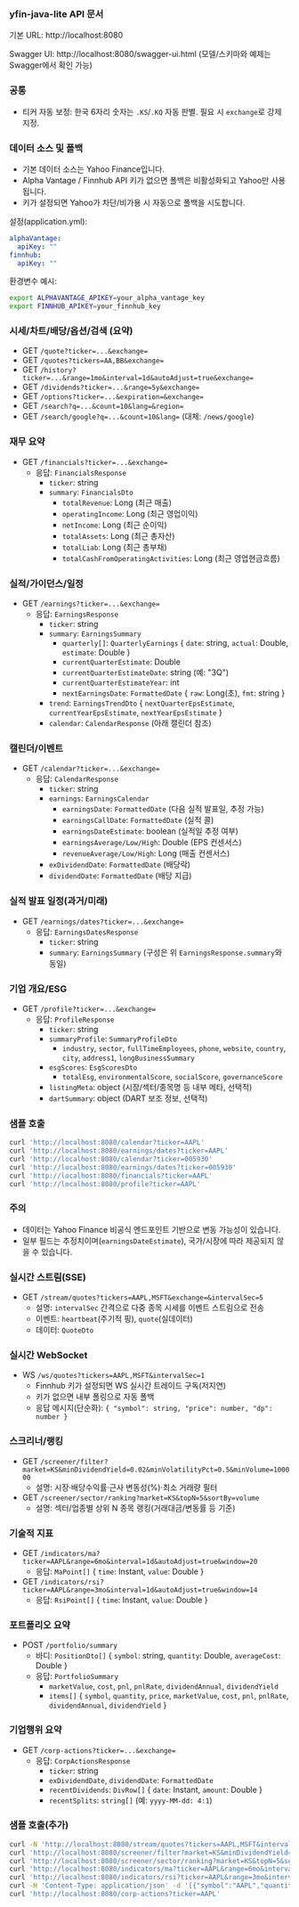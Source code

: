 ### yfin-java-lite API 문서

기본 URL: http://localhost:8080

Swagger UI: http://localhost:8080/swagger-ui.html (모델/스키마와 예제는 Swagger에서 확인 가능)

### 공통
- 티커 자동 보정: 한국 6자리 숫자는 `.KS`/`.KQ` 자동 판별. 필요 시 `exchange`로 강제 지정.

### 데이터 소스 및 폴백
- 기본 데이터 소스는 Yahoo Finance입니다.
- Alpha Vantage / Finnhub API 키가 없으면 폴백은 비활성화되고 Yahoo만 사용됩니다.
- 키가 설정되면 Yahoo가 차단/비가용 시 자동으로 폴백을 시도합니다.

설정(application.yml):
```yaml
alphaVantage:
  apiKey: ""
finnhub:
  apiKey: ""
```
환경변수 예시:
```bash
export ALPHAVANTAGE_APIKEY=your_alpha_vantage_key
export FINNHUB_APIKEY=your_finnhub_key
```

### 시세/차트/배당/옵션/검색 (요약)
- GET `/quote?ticker=...&exchange=`
- GET `/quotes?tickers=AA,BB&exchange=`
- GET `/history?ticker=...&range=1mo&interval=1d&autoAdjust=true&exchange=`
- GET `/dividends?ticker=...&range=5y&exchange=`
- GET `/options?ticker=...&expiration=&exchange=`
- GET `/search?q=...&count=10&lang=&region=`
- GET `/search/google?q=...&count=10&lang=` (대체: `/news/google`)

### 재무 요약
- GET `/financials?ticker=...&exchange=`
  - 응답: `FinancialsResponse`
    - `ticker`: string
    - `summary`: `FinancialsDto`
      - `totalRevenue`: Long (최근 매출)
      - `operatingIncome`: Long (최근 영업이익)
      - `netIncome`: Long (최근 순이익)
      - `totalAssets`: Long (최근 총자산)
      - `totalLiab`: Long (최근 총부채)
      - `totalCashFromOperatingActivities`: Long (최근 영업현금흐름)

### 실적/가이던스/일정
- GET `/earnings?ticker=...&exchange=`
  - 응답: `EarningsResponse`
    - `ticker`: string
    - `summary`: `EarningsSummary`
      - `quarterly[]`: `QuarterlyEarnings` { `date`: string, `actual`: Double, `estimate`: Double }
      - `currentQuarterEstimate`: Double
      - `currentQuarterEstimateDate`: string (예: "3Q")
      - `currentQuarterEstimateYear`: int
      - `nextEarningsDate`: `FormattedDate` { `raw`: Long(초), `fmt`: string }
    - `trend`: `EarningsTrendDto` { `nextQuarterEpsEstimate`, `currentYearEpsEstimate`, `nextYearEpsEstimate` }
    - `calendar`: `CalendarResponse` (아래 캘린더 참조)

### 캘린더/이벤트
- GET `/calendar?ticker=...&exchange=`
  - 응답: `CalendarResponse`
    - `ticker`: string
    - `earnings`: `EarningsCalendar`
      - `earningsDate`: `FormattedDate` (다음 실적 발표일, 추정 가능)
      - `earningsCallDate`: `FormattedDate` (실적 콜)
      - `earningsDateEstimate`: boolean (실적일 추정 여부)
      - `earningsAverage/Low/High`: Double (EPS 컨센서스)
      - `revenueAverage/Low/High`: Long (매출 컨센서스)
    - `exDividendDate`: `FormattedDate` (배당락)
    - `dividendDate`: `FormattedDate` (배당 지급)

### 실적 발표 일정(과거/미래)
- GET `/earnings/dates?ticker=...&exchange=`
  - 응답: `EarningsDatesResponse`
    - `ticker`: string
    - `summary`: `EarningsSummary` (구성은 위 `EarningsResponse.summary`와 동일)

### 기업 개요/ESG
- GET `/profile?ticker=...&exchange=`
  - 응답: `ProfileResponse`
    - `ticker`: string
    - `summaryProfile`: `SummaryProfileDto`
      - `industry`, `sector`, `fullTimeEmployees`, `phone`, `website`, `country`, `city`, `address1`, `longBusinessSummary`
    - `esgScores`: `EsgScoresDto`
      - `totalEsg`, `environmentalScore`, `socialScore`, `governanceScore`
    - `listingMeta`: object (시장/섹터/종목명 등 내부 메타, 선택적)
    - `dartSummary`: object (DART 보조 정보, 선택적)

### 샘플 호출
```bash
curl 'http://localhost:8080/calendar?ticker=AAPL'
curl 'http://localhost:8080/earnings/dates?ticker=AAPL'
curl 'http://localhost:8080/calendar?ticker=005930'
curl 'http://localhost:8080/earnings/dates?ticker=005930'
curl 'http://localhost:8080/financials?ticker=AAPL'
curl 'http://localhost:8080/profile?ticker=AAPL'
```

### 주의
- 데이터는 Yahoo Finance 비공식 엔드포인트 기반으로 변동 가능성이 있습니다.
- 일부 필드는 추정치이며(`earningsDateEstimate`), 국가/시장에 따라 제공되지 않을 수 있습니다.


### 실시간 스트림(SSE)
- GET `/stream/quotes?tickers=AAPL,MSFT&exchange=&intervalSec=5`
  - 설명: `intervalSec` 간격으로 다중 종목 시세를 이벤트 스트림으로 전송
  - 이벤트: `heartbeat`(주기적 핑), `quote`(실데이터)
  - 데이터: `QuoteDto`

### 실시간 WebSocket
- WS `/ws/quotes?tickers=AAPL,MSFT&intervalSec=1`
  - Finnhub 키가 설정되면 WS 실시간 트레이드 구독(저지연)
  - 키가 없으면 내부 폴링으로 자동 폴백
  - 응답 메시지(단순화): `{ "symbol": string, "price": number, "dp": number }`

### 스크리너/랭킹
- GET `/screener/filter?market=KS&minDividendYield=0.02&minVolatilityPct=0.5&minVolume=100000`
  - 설명: 시장·배당수익률·근사 변동성(%)·최소 거래량 필터
- GET `/screener/sector/ranking?market=KS&topN=5&sortBy=volume`
  - 설명: 섹터/업종별 상위 N 종목 랭킹(거래대금/변동률 등 기준)

### 기술적 지표
- GET `/indicators/ma?ticker=AAPL&range=6mo&interval=1d&autoAdjust=true&window=20`
  - 응답: `MaPoint[]` { `time`: Instant, `value`: Double }
- GET `/indicators/rsi?ticker=AAPL&range=3mo&interval=1d&autoAdjust=true&window=14`
  - 응답: `RsiPoint[]` { `time`: Instant, `value`: Double }

### 포트폴리오 요약
- POST `/portfolio/summary`
  - 바디: `PositionDto[]` { `symbol`: string, `quantity`: Double, `averageCost`: Double }
  - 응답: `PortfolioSummary`
    - `marketValue`, `cost`, `pnl`, `pnlRate`, `dividendAnnual`, `dividendYield`
    - `items[]` { `symbol`, `quantity`, `price`, `marketValue`, `cost`, `pnl`, `pnlRate`, `dividendAnnual`, `dividendYield` }

### 기업행위 요약
- GET `/corp-actions?ticker=...&exchange=`
  - 응답: `CorpActionsResponse`
    - `ticker`: string
    - `exDividendDate`, `dividendDate`: `FormattedDate`
    - `recentDividends`: `DivRow[]` { `date`: Instant, `amount`: Double }
    - `recentSplits`: `string[]` (예: `yyyy-MM-dd: 4:1`)

### 샘플 호출(추가)
```bash
curl -N 'http://localhost:8080/stream/quotes?tickers=AAPL,MSFT&intervalSec=5'
curl 'http://localhost:8080/screener/filter?market=KS&minDividendYield=0.01&minVolatilityPct=0.5&minVolume=100000'
curl 'http://localhost:8080/screener/sector/ranking?market=KS&topN=5&sortBy=volume'
curl 'http://localhost:8080/indicators/ma?ticker=AAPL&range=6mo&interval=1d&window=20'
curl 'http://localhost:8080/indicators/rsi?ticker=AAPL&range=3mo&interval=1d&window=14'
curl -H 'Content-Type: application/json' -d '[{"symbol":"AAPL","quantity":10,"averageCost":190.5}]' 'http://localhost:8080/portfolio/summary'
curl 'http://localhost:8080/corp-actions?ticker=AAPL'
```



